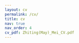```yaml
---
layout: cv
permalink: /cv/
title: cv
nav: true
nav_order: 4
cv_pdf: Zhiting(May)_Mei_CV.pdf
---
```

